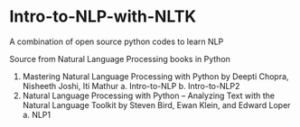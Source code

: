 # Intro-to-NLP-with-NLTK
A combination of open source python codes to learn NLP

Source from Natural Language Processing books in Python

1. Mastering Natural Language Processing with Python by Deepti Chopra, Nisheeth Joshi, Iti Mathur
   a. Intro-to-NLP
   b. Intro-to-NLP2
2. Natural Language Processing with Python – Analyzing Text with the Natural Language Toolkit by Steven Bird, Ewan Klein, and Edward Loper
   a. NLP1

